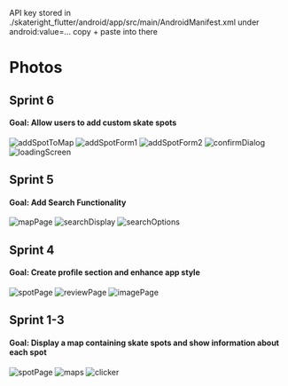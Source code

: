 API key stored in ./skateright_flutter/android/app/src/main/AndroidManifest.xml
under android:value=...
copy + paste into there

# Photos

## Sprint 6
#### Goal: Allow users to add custom skate spots
![addSpotToMap](./screenshots/sprint6/addSpotToMap.jpg)
![addSpotForm1](./screenshots/sprint6/addSpotForm.jpg)
![addSpotForm2](./screenshots/sprint6/addSpotForm_scrolled.jpg)
![confirmDialog](./screenshots/sprint6/confirmSpot.jpg)
![loadingScreen](./screenshots/sprint6/loadingScreen.jpg)

## Sprint 5
#### Goal: Add Search Functionality
![mapPage](./screenshots/sprint5/map_page.jpg)
![searchDisplay](./screenshots/sprint5/search_window.jpg)
![searchOptions](./screenshots/sprint5/search_options.jpg)

## Sprint 4
#### Goal: Create profile section and enhance app style
![spotPage](./screenshots/sprint4/infopage.jpg)
![reviewPage](./screenshots/sprint4/reviewpage.jpg)
![imagePage](./screenshots/sprint4/imagepage.jpg)

## Sprint 1-3
#### Goal: Display a map containing skate spots and show information about each spot
![spotPage](./screenshots/sprint3/info_window.jpg)
![maps](./screenshots/sprint3/map_screenshot.jpg)
![clicker](./screenshots/sprint3/clicker_screenshot.jpg)
